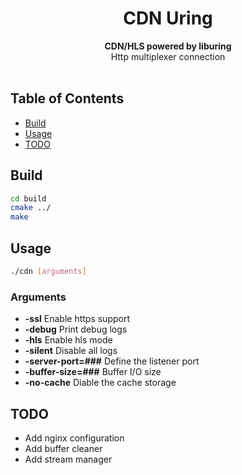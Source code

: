 <h1 align="center">CDN Uring</h1>
<div align="center">
  <strong>CDN/HLS powered by liburing</strong>
</div>
<div align="center">
  Http multiplexer connection
</div>

<br />

## Table of Contents
- [Build](#build)
- [Usage](#usage)
- [TODO](#todo)

## Build 
```sh
cd build
cmake ../
make
```

## Usage 
```sh
./cdn [arguments]
```
### Arguments
- __-ssl__ Enable https support
- __-debug__ Print debug logs
- __-hls__ Enable hls mode
- __-silent__ Disable all logs
- __-server-port=###__ Define the listener port
- __-buffer-size=###__ Buffer I/O size
- __-no-cache__ Diable the cache storage

## TODO
- Add nginx configuration
- Add buffer cleaner
- Add stream manager


